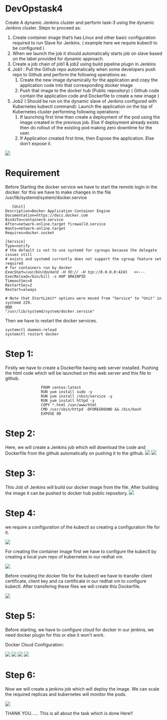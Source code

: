 # DevOpstask4

Create A dynamic Jenkins cluster and perform task-3 using the dynamic Jenkins cluster.
Steps to proceed as:

1.  Create container image that’s has Linux  and other basic configuration required to run Slave for Jenkins. ( example here we require kubectl to be configured )
2. When we launch the job it should automatically starts job on slave based on the label provided for dynamic approach.
3. Create a job chain of job1 & job2 using build pipeline plugin in Jenkins 
4.  Job1 : Pull  the Github repo automatically when some developers push repo to Github and perform the following operations as:
    1.  Create the new image dynamically for the application and copy the application code into that corresponding docker image
    2.  Push that image to the docker hub (Public repository) 
 ( Github code contain the application code and Dockerfile to create a new image )
5. Job2 ( Should be run on the dynamic slave of Jenkins configured with Kubernetes kubectl command): Launch the application on the top of Kubernetes cluster performing following operations:
    1.  If launching first time then create a deployment of the pod using the image created in the previous job. Else if deployment already exists then do rollout of the existing pod making zero downtime  for the user.
    2. If Application created first time, then Expose the application. Else don’t expose it.
 
 <img src="1_l_mvklg3r7vcc6agt53w_a.png">
 
 
 
 
 # Requirement
 
 Before Starting the docker service we have to start the 
 remote login in the docker.
 for this we have to make changes in the file
 /usr/lib/systemd/system/docker.service
 
       [Unit]
    Description=Docker Application Container Engine
    Documentation=https://docs.docker.com
    BindsTo=containerd.service
    After=network-online.target firewalld.service
    Wants=network-online.target
    Requires=docker.socket

    [Service]
    Type=notify
    # the default is not to use systemd for cgroups because the delegate issues still
    # exists and systemd currently does not support the cgroup feature set required
    # for containers run by docker
    𝘌𝘹𝘦𝘤𝘚𝘵𝘢𝘳𝘵=/𝘶𝘴𝘳/𝘣𝘪𝘯/𝘥𝘰𝘤𝘬𝘦𝘳𝘥 -𝘏 𝘧𝘥:// -𝘏 𝘵𝘤𝘱://0.0.0.0:4243   <<---
    ExecReload=/bin/kill -s HUP $MAINPID
    TimeoutSec=0
    RestartSec=2
    Restart=always

    # Note that StartLimit* options were moved from "Service" to "Unit" in systemd 229.
    @@@                                                                             
    "/usr/lib/systemd/system/docker.service" 
    
Then we have to restart the docker services.
        
    systemctl daemon-reload
    systemctl restart docker
    
 # Step 1:
  Firstly we have to create a Dockerfile having web server installed.
  Pushing the html code which will be launched on this web server 
  and this file to github.  
              
                    
                    FROM centos:latest
                    RUN yum install sudo -y
                    RUN yum install /sbin/service -y
                    RUN yum install httpd -y
                    COPY *.html /var/www/html
                    CMD /usr/sbin/httpd -DFOREGROUND && /bin/bash
                    EXPOSE 80
    
    
 # Step 2:
 
 Here, we will create a Jenkins job which will download 
 the code and Dockerfile from the github automatically
 on pushing it to the github.
 <img src="job1git.png">
 <img src="job1hook.png">



# Step 3:

This Job of Jenkins will build our docker image from the file.
After building the image it can be pushed to docker hub public
repository.
<img src="job1d-build.png">



# Step 4:


we require a configuration of the kubectl
so creating a configuration file for it.

<img src="kubeconfig.png">


For creating the container image first we have to configure the
kubectl by creating a local yum repo of kubernetes in our redhat vm.

<img src="k8srepo.png">




    
Before creating the docker file for the kubectl
we have to transfer client certificate, client key and 
ca certificate in our redhat vm to configure kubectl.
After transfering these files we will create this 
Dockerfile.

<img src="dockerfile.png">



# Step 5:

Before starting, we have to configure cloud for docker
in our jenkins, we need docker plugin for this or else
it won't work.

Docker Cloud Configuration:

<img src="con-cloud.png">
<img src="agentemp.png">
<img src="connectmtehod.png">
<img src="rmvolume.png">



# Step 6:

Now we will create a jenkins job which will
deploy the image.
We can scale  the required replicas and kubernetes
will monitor the pods.

<img src="job2deploy.png">







THANK YOU......
This is all about the task which is done Here!!
